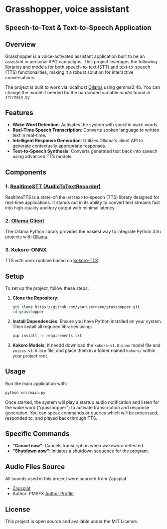 # Grasshopper, voice assistant
## Speech-to-Text & Text-to-Speech Application

## Overview
Grasshopper is a voice-activated assistant application built to be an assistant in personal RPG campaigns. This project leverages the following libraries and models for both speech-to-text (STT) and text-to-speech (TTS) functionalities, making it a robust solution for interactive conversations.

The project is built to work via localhost [Ollama](https://github.com/ollama/ollama) using gemma3:4b. You can change the model if needed bu the hardcoded variable *model* found in `src/main.py`

## Features
- **Wake Word Detection**: Activates the system with specific wake words.
- **Real-Time Speech Transcription**: Converts spoken language to written text in real-time.
- **Intelligent Response Generation**: Utilizes Ollama's client API to generate contextually appropriate responses.
- **Text-to-Speech Synthesis**: Converts generated text back into speech using advanced TTS models.

## Components
### 1. [RealtimeSTT (AudioToTextRecorder)](https://github.com/KoljaB/RealtimeTTS)
RealtimeTTS is a state-of-the-art text-to-speech (TTS) library designed for real-time applications. It stands out in its ability to convert text streams fast into high-quality auditory output with minimal latency.
### 2. [Ollama Client](https://github.com/ollama/ollama-python)
The Ollama Python library provides the easiest way to integrate Python 3.8+ projects with [Ollama](https://github.com/ollama/ollama).
### 3. [Kokoro-ONNX](https://github.com/thewh1teagle/kokoro-onnx)
TTS with onnx runtime based on [Kokoro-TTS](https://huggingface.co/spaces/hexgrad/Kokoro-TTS)

## Setup
To set up the project, follow these steps:
1. **Clone the Repository**:
    ```sh
    git clone https://github.com/yourusername/grasshopper.git
    cd grasshopper
    ```
2. **Install Dependencies**:
    Ensure you have Python installed on your system. Then install all required libraries using:
    ```sh
    pip install -r requirements.txt
    ```
3. **Kokoro Models**: If needd download the `kokoro-v1.0.onnx` model file and `voices-v1.0.bin` file, and place them in a folder named `kokoro/` within your project root.

## Usage
Run the main application with:

```sh
python src/main.py
```

Once started, the system will play a startup audio notification and listen for the wake word ("grasshopper") to activate transcription and response generation. You can speak commands or queries which will be processed, responded to, and played back through TTS.

## Specific Commands
- **"Cancel now"**: Cancels transcription when wakeword detected.
- **"Shutdown now"**: Initiates a shutdown sequence for the program.

## Audio Files Source
All sounds used in this project were sourced from Zapsplat:
- [Zapsplat](https://www.zapsplat.com/)
- Author: PMSFX [Author Profile](https://www.zapsplat.com/author/pmsfx/)

## License
This project is open source and available under the MIT License.